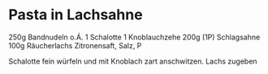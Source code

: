 # Pasta in Lachsahne
250g Bandnudeln o.Á.
1 Schalotte
1 Knoblauchzehe
200g (1P) Schlagsahne
100g Räucherlachs
Zitronensaft, Salz, P

Schalotte fein würfeln und mit Knoblach zart anschwitzen. Lachs zugeben 